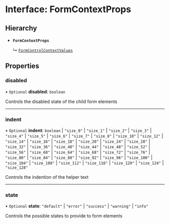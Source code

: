# Interface: FormContextProps

## Hierarchy

- **`FormContextProps`**

  ↳ [`FormControlContextValues`](FormControlContextValues.md)

## Properties

### disabled

• `Optional` **disabled**: `boolean`

Controls the disabled state of the child form elements

___

### indent

• `Optional` **indent**: `boolean` \| ``"size_0"`` \| ``"size_1"`` \| ``"size_2"`` \| ``"size_3"`` \| ``"size_4"`` \| ``"size_5"`` \| ``"size_6"`` \| ``"size_7"`` \| ``"size_8"`` \| ``"size_10"`` \| ``"size_12"`` \| ``"size_14"`` \| ``"size_16"`` \| ``"size_18"`` \| ``"size_20"`` \| ``"size_24"`` \| ``"size_28"`` \| ``"size_32"`` \| ``"size_36"`` \| ``"size_40"`` \| ``"size_44"`` \| ``"size_48"`` \| ``"size_52"`` \| ``"size_56"`` \| ``"size_60"`` \| ``"size_64"`` \| ``"size_68"`` \| ``"size_72"`` \| ``"size_76"`` \| ``"size_80"`` \| ``"size_84"`` \| ``"size_88"`` \| ``"size_92"`` \| ``"size_96"`` \| ``"size_100"`` \| ``"size_104"`` \| ``"size_108"`` \| ``"size_112"`` \| ``"size_116"`` \| ``"size_120"`` \| ``"size_124"`` \| ``"size_128"``

Controls the indention of the helper text

___

### state

• `Optional` **state**: ``"default"`` \| ``"error"`` \| ``"success"`` \| ``"warning"`` \| ``"info"``

Controls the possible states to provide to form elements
